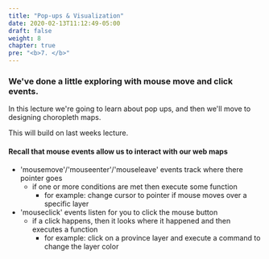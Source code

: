 ```yaml
---
title: "Pop-ups & Visualization"
date: 2020-02-13T11:12:49-05:00
draft: false
weight: 8
chapter: true
pre: "<b>7. </b>"
---
```


### We've done a little exploring with mouse move and click events.

In this lecture we're going to learn about pop ups, and then we'll move to designing choropleth maps.

This will build on last weeks lecture.

#### Recall that mouse events allow us to interact with our web maps
* 'mousemove'/'mouseenter'/'mouseleave' events track where there pointer goes
  * if one or more conditions are met then execute some function
    * for example: change cursor to pointer if mouse moves over a specific layer
* 'mouseclick' events listen for you to click the mouse button
  * if a click happens, then it looks where it happened and then executes a function
    * for example: click on a province layer and execute a command to change the layer color
